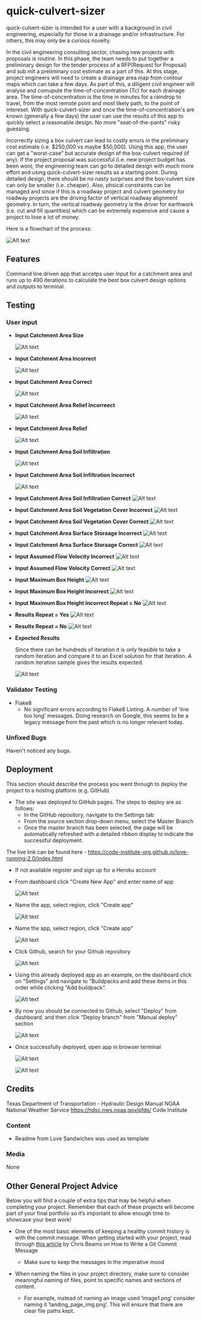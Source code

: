 # quick-culvert-sizer

quick-culvert-sizer is intended for a user with a background in civil engineering, especially for those in a drainage and/or infrastructure. For others, this may only be a curious novelty.

In the civil engineering consulting sector, chasing new projects with proposals is routine. In this phase, the team needs to put together a preliminary design for the tender process of a RFP(Request for Proposal) and sub
mit a preliminary cost estimate as a part of this. At this stage, project engineers will need to create a drainage area map from contour maps which can take a few days. As part of this, a diligent civil engineer will analyse and comupute the time-of-concentration (Tc) for each drainage area. The time-of-concentration is the time in minutes for a raindrop to travel, from the most remote point and most likely path, to the point of intereset. With quick-culvert-sizer and once the time-of-concentration's are known (generally a few days) the user can use the results of this app to quickly select a reasonable design. No more "seat-of-the-pants" risky guessing. 

Incorrectly sizing a box culvert can lead to costly errors in the preliminary cost estimate (i.e. $250,000 vs maybe $50,000). Using this app, the user can get a "worst-case" but accurate design of the box-culvert required (if any). If the project proposal was successful (i.e. new project budget has been won), the engineering team can go to detailed design with much more effort and using quick-culvert-sizer results as a starting point. During detailed design, there should be no nasty surprises and the box-culvert size can only be smaller (i.e. cheaper). Also, phsical constraints can be managed and since if this is a roadway project and culvert geometry for roadway projects are the driving factor of vertical roadway alignment geometry. In turn, the vertical roadway geometry is the driver for earthwork (i.e. cut and fill quantities) which can be extremely expensive and cause a project to lose a lot of money.

Here is a flowchart of the process:

![Alt text](images/flowhart.PNG)



## Features 

Command line driven app that accetps user input for a catchment area and runs up to 490 iterations to calculate the best box culvert design options and outputs to terminal.

## Testing 

### User input
  - __Input Catchment Area Size__

      ![Alt text](images/input_catchment_area.PNG)

  - __Input Catchment Area Incorrect__

      ![Alt text](images/input_catchment_area_incorrect.PNG)

  - __Input Catchment Area Correct__

      ![Alt text](images/input_catchment_area_correct.PNG)

  - __Input Catchment Area Relief Incorreect__

      ![Alt text](images/input_catchment_area_relief_incorrect.PNG)

  - __Input Catchment Area Relief__

      ![Alt text](images/input_catchment_area_relief.PNG)

  - __Input Catchment Area Soil Infiltration__

      ![Alt text](images/input_catchment_area_soil_infiltration.PNG)

  - __Input Catchment Area Soil Infiltration Incorrect__

      ![Alt text](images/input_catchment_area_soil_infiltration_incorrect.PNG)

  - __Input Catchment Area Soil Infiltration Correct__
      ![Alt text](images/input_catchment_area_soil_infiltration_correct.PNG)

  - __Input Catchment Area Soil Vegetation Cover Incorrect__
      ![Alt text](images/input_catchment_area_vegetation_incorrect.PNG)

  - __Input Catchment Area Soil Vegetation Cover Correct__
      ![Alt text](images/input_catchment_area_vegetation_correct.PNG)

  - __Input Catchment Area Surface Storaage Incorrect__
      ![Alt text](images/input_catchment_area_surface_storage_incorrect.PNG)

  - __Input Catchment Area Surface Storaage Correct__
      ![Alt text](images/input_catchment_area_surface_storage_correct.PNG)

  - __Input Assumed Flow Velocity Incorrect__
      ![Alt text](images/input_assumed_flow_velocity_incorrect.PNG)

  - __Input Assumed Flow Velocity Correct__
      ![Alt text](images/input_assumed_flow_velocity_correct.PNG)

  - __Input Maximum Box Height__
      ![Alt text](images/input_max_box_height.PNG)


  - __Input Maximum Box Height Incorrect__
      ![Alt text](images/input_max_box_height_incorrect.PNG)

  - __Input Maximum Box Height Incorrect Repeat = No__
      ![Alt text](images/input_max_box_height_correct_repeat_no.PNG)

  - __Results Repeat = Yes__
      ![Alt text](images/repeat_app_yes.PNG)

  - __Results Repeat = No__
      ![Alt text](images/repeat_app_no.PNG)

  - __Expected Results__

      Since there can be hundreds of iteration it is only feasible to take a random iteration
      and compare it to an Excel solution for that iteration. A random iteration sample gives
      the results expected.

      ![Alt text](images/_expected_results.PNG)


### Validator Testing 

- Flake8
  - No significant errors according to Flake8 Linting. A number of 'line too long' messages. Doing research on Google, this seems to be a legacy message from the past which is no longer relevant today.


### Unfixed Bugs

Haven't noticed any bugs.

## Deployment

This section should describe the process you went through to deploy the project to a hosting platform (e.g. GitHub) 

- The site was deployed to GitHub pages. The steps to deploy are as follows: 
  - In the GitHub repository, navigate to the Settings tab 
  - From the source section drop-down menu, select the Master Branch
  - Once the master branch has been selected, the page will be automatically refreshed with a detailed ribbon display to indicate the successful deployment. 

The live link can be found here - https://code-institute-org.github.io/love-running-2.0/index.html

- If not available register and sign up for a Heroku account
- From dashboard click "Create New App" and enter name of app

    ![Alt text](images/Heroko_dashboard_create_new_app.PNG)

- Name the app, select region, click "Create app"

    ![Alt text](images/Heroko_create_app.PNG)

- Name the app, select region, click "Create app"

    ![Alt text](images/Heroko_connect_app_to_github_repository.PNG)

- Click Github, search for your Github repository

    ![Alt text](images/Heroko_connect_app_to_github_repository.PNG)

- Using this already deployed app as an example, on the dashboard click on "Settings" and navigate  to "Buildpacks and add these items in this order while clicking "Add buildpack".

    ![Alt text](images/Heroko_settings_buildpacks.PNG)

- By now you should be connected to Github, select "Deploy" from dashboard, and then click "Deploy branch" from "Manual deploy" section

    ![Alt text](images/Heroko_deploy_app.PNG)

- Once successfully deployed, open app in browser terminal

    ![Alt text](images/Heroku_once_deployed_open_app.PNG)

    ![Alt text](images/Heroku_running_app.PNG)


## Credits 

Texas Department of Transportation - Hydraulic Design Manual
NOAA National Weather Service https://hdsc.nws.noaa.gov/pfds/
Code Institute

### Content 

- Readme from Love Sandwiches was used as template

### Media

None 

## Other General Project Advice

Below you will find a couple of extra tips that may be helpful when completing your project. Remember that each of these projects will become part of your final portfolio so it’s important to allow enough time to showcase your best work! 

- One of the most basic elements of keeping a healthy commit history is with the commit message. When getting started with your project, read through [this article](https://chris.beams.io/posts/git-commit/) by Chris Beams on How to Write  a Git Commit Message 
  - Make sure to keep the messages in the imperative mood 

- When naming the files in your project directory, make sure to consider meaningful naming of files, point to specific names and sections of content.
  - For example, instead of naming an image used ‘image1.png’ consider naming it ‘landing_page_img.png’. This will ensure that there are clear file paths kept. 





